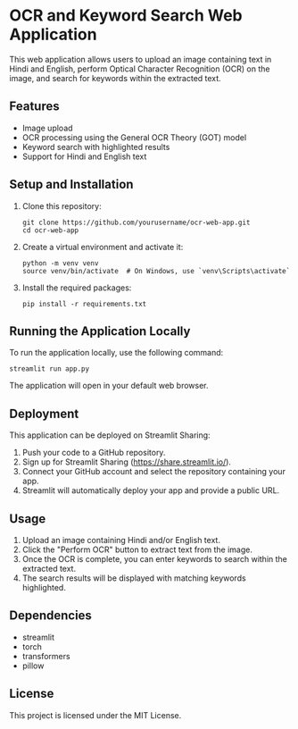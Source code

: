 # OCR and Keyword Search Web Application

This web application allows users to upload an image containing text in Hindi and English, perform Optical Character Recognition (OCR) on the image, and search for keywords within the extracted text.

## Features

- Image upload
- OCR processing using the General OCR Theory (GOT) model
- Keyword search with highlighted results
- Support for Hindi and English text

## Setup and Installation

1. Clone this repository:
   ```
   git clone https://github.com/yourusername/ocr-web-app.git
   cd ocr-web-app
   ```

2. Create a virtual environment and activate it:
   ```
   python -m venv venv
   source venv/bin/activate  # On Windows, use `venv\Scripts\activate`
   ```

3. Install the required packages:
   ```
   pip install -r requirements.txt
   ```

## Running the Application Locally

To run the application locally, use the following command:

```
streamlit run app.py
```

The application will open in your default web browser.

## Deployment

This application can be deployed on Streamlit Sharing:

1. Push your code to a GitHub repository.
2. Sign up for Streamlit Sharing (https://share.streamlit.io/).
3. Connect your GitHub account and select the repository containing your app.
4. Streamlit will automatically deploy your app and provide a public URL.

## Usage

1. Upload an image containing Hindi and/or English text.
2. Click the "Perform OCR" button to extract text from the image.
3. Once the OCR is complete, you can enter keywords to search within the extracted text.
4. The search results will be displayed with matching keywords highlighted.

## Dependencies

- streamlit
- torch
- transformers
- pillow

## License

This project is licensed under the MIT License.